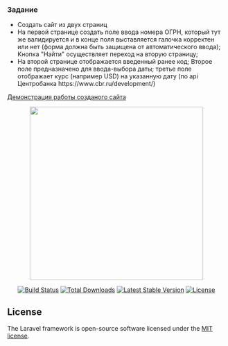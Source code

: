 <h3>Задание</h3>

<ul>
    <li>Создать сайт из двух страниц</li>
    <li>На первой странице создать поле ввода номера ОГРН, который тут же валидируется и в конце поля выставляется галочка корректен или нет (форма должна быть защищена от автоматического ввода); Кнопка "Найти" осуществляет переход на вторую страницу;</li>
    <li>На второй странице отображается введенный ранее код; Второе поле предназначено для ввода-выбора даты; третье поле отображает курс
(например USD) на указанную дату (по api Центробанка https://www.cbr.ru/development/)</li>
</ul>

<a target="_blank" href="http://p50477n7.beget.tech">Демонстрация работы созданого сайта</a>


<p align="center"><img src="https://res.cloudinary.com/dtfbvvkyp/image/upload/v1566331377/laravel-logolockup-cmyk-red.svg" width="400"></p>

<p align="center">
<a href="https://travis-ci.org/laravel/framework"><img src="https://travis-ci.org/laravel/framework.svg" alt="Build Status"></a>
<a href="https://packagist.org/packages/laravel/framework"><img src="https://poser.pugx.org/laravel/framework/d/total.svg" alt="Total Downloads"></a>
<a href="https://packagist.org/packages/laravel/framework"><img src="https://poser.pugx.org/laravel/framework/v/stable.svg" alt="Latest Stable Version"></a>
<a href="https://packagist.org/packages/laravel/framework"><img src="https://poser.pugx.org/laravel/framework/license.svg" alt="License"></a>
</p>


## License

The Laravel framework is open-source software licensed under the [MIT license](https://opensource.org/licenses/MIT).
